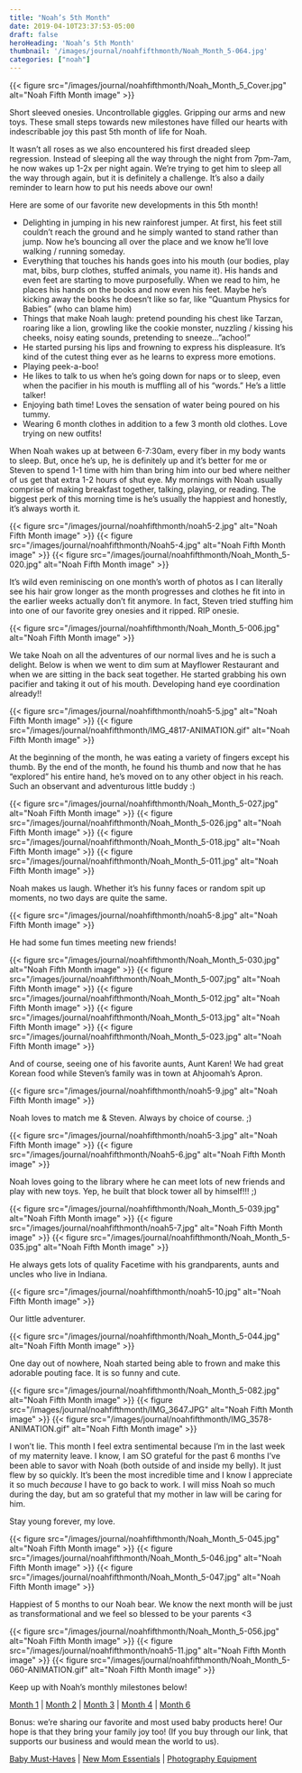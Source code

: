 ```yaml
---
title: "Noah’s 5th Month"
date: 2019-04-10T23:37:53-05:00
draft: false
heroHeading: 'Noah’s 5th Month'
thumbnail: '/images/journal/noahfifthmonth/Noah_Month_5-064.jpg'
categories: ["noah"]
---
```


{{< figure src="/images/journal/noahfifthmonth/Noah_Month_5_Cover.jpg" alt="Noah Fifth Month image" >}}

Short sleeved onesies. Uncontrollable giggles. Gripping our arms and new toys. These small steps towards new milestones have filled our hearts with indescribable joy this past 5th month of life for Noah. 

It wasn’t all roses as we also encountered his first dreaded sleep regression. Instead of sleeping all the way through the night from 7pm-7am, he now wakes up 1-2x per night again. We’re trying to get him to sleep all the way through again, but it is definitely a challenge. It’s also a daily reminder to learn how to put his needs above our own!

Here are some of our favorite new developments in this 5th month!

- Delighting in jumping in his new rainforest jumper. At first, his feet still couldn’t reach the ground and he simply wanted to stand rather than jump. Now he’s bouncing all over the place and we know he’ll love walking / running someday. 
- Everything that touches his hands goes into his mouth (our bodies, play mat, bibs, burp clothes, stuffed animals,  you name it). His hands and even feet are starting to move purposefully. When we read to him, he places his hands on the books and now even his feet. Maybe he’s kicking away the books he doesn’t like so far, like “Quantum Physics for Babies” (who can blame him)
- Things that make Noah laugh: pretend pounding his chest like Tarzan, roaring like a lion, growling like the cookie monster, nuzzling / kissing his cheeks, noisy eating sounds, pretending to sneeze…”achoo!”
- He started pursing his lips and frowning to express his displeasure. It’s kind of the cutest thing ever as he learns to express more emotions. 
- Playing peek-a-boo!
- He likes to talk to us when he’s going down for naps or to sleep, even when the pacifier in his mouth is muffling all of his “words.” He’s a little talker!
- Enjoying bath time! Loves the sensation of water being poured on his tummy. 
- Wearing 6 month clothes in addition to a few 3 month old clothes. Love trying on new outfits!

When Noah wakes up at between 6-7:30am, every fiber in my body wants to sleep. But, once he’s up, he is definitely up and it’s better for me or Steven to spend 1-1 time with him than bring him into our bed where neither of us get that extra 1-2 hours of shut eye. My mornings with Noah usually comprise of making breakfast together, talking, playing, or reading. The biggest perk of this morning time is he’s usually the happiest and honestly, it’s always worth it.

{{< figure src="/images/journal/noahfifthmonth/noah5-2.jpg" alt="Noah Fifth Month image" >}}
{{< figure src="/images/journal/noahfifthmonth/Noah5-4.jpg" alt="Noah Fifth Month image" >}}
{{< figure src="/images/journal/noahfifthmonth/Noah_Month_5-020.jpg" alt="Noah Fifth Month image" >}}

It’s wild even reminiscing on one month’s worth of photos as I can literally see his hair grow longer as the month progresses and clothes he fit into in the earlier weeks actually don’t fit anymore. In fact, Steven tried stuffing him into one of our favorite grey onesies and it ripped. RIP onesie.

{{< figure src="/images/journal/noahfifthmonth/Noah_Month_5-006.jpg" alt="Noah Fifth Month image" >}}

We take Noah on all the adventures of our normal lives and he is such a delight. Below is when we went to dim sum at Mayflower Restaurant and when we are sitting in the back seat together. He started grabbing his own pacifier and taking it out of his mouth. Developing hand eye coordination already!!

{{< figure src="/images/journal/noahfifthmonth/noah5-5.jpg" alt="Noah Fifth Month image" >}}
{{< figure src="/images/journal/noahfifthmonth/IMG_4817-ANIMATION.gif" alt="Noah Fifth Month image" >}}

At the beginning of the month, he was eating a variety of fingers except his thumb. By the end of the month, he found his thumb and now that he has “explored” his entire hand, he’s moved on to any other object in his reach. Such an observant and adventurous little buddy :)

{{< figure src="/images/journal/noahfifthmonth/Noah_Month_5-027.jpg" alt="Noah Fifth Month image" >}}
{{< figure src="/images/journal/noahfifthmonth/Noah_Month_5-026.jpg" alt="Noah Fifth Month image" >}}
{{< figure src="/images/journal/noahfifthmonth/Noah_Month_5-018.jpg" alt="Noah Fifth Month image" >}}
{{< figure src="/images/journal/noahfifthmonth/Noah_Month_5-011.jpg" alt="Noah Fifth Month image" >}}

Noah makes us laugh. Whether it’s his funny faces or random spit up moments, no two days are quite the same.

{{< figure src="/images/journal/noahfifthmonth/noah5-8.jpg" alt="Noah Fifth Month image" >}}

He had some fun times meeting new friends!

{{< figure src="/images/journal/noahfifthmonth/Noah_Month_5-030.jpg" alt="Noah Fifth Month image" >}}
{{< figure src="/images/journal/noahfifthmonth/Noah_Month_5-007.jpg" alt="Noah Fifth Month image" >}}
{{< figure src="/images/journal/noahfifthmonth/Noah_Month_5-012.jpg" alt="Noah Fifth Month image" >}}
{{< figure src="/images/journal/noahfifthmonth/Noah_Month_5-013.jpg" alt="Noah Fifth Month image" >}}
{{< figure src="/images/journal/noahfifthmonth/Noah_Month_5-023.jpg" alt="Noah Fifth Month image" >}}

And of course, seeing one of his favorite aunts, Aunt Karen! We had great Korean food while Steven’s family was in town at Ahjoomah’s Apron. 

{{< figure src="/images/journal/noahfifthmonth/noah5-9.jpg" alt="Noah Fifth Month image" >}}

Noah loves to match me & Steven. Always by choice of course. ;)

{{< figure src="/images/journal/noahfifthmonth/noah5-3.jpg" alt="Noah Fifth Month image" >}}
{{< figure src="/images/journal/noahfifthmonth/Noah5-6.jpg" alt="Noah Fifth Month image" >}}

Noah loves going to the library where he can meet lots of new friends and play with new toys. Yep, he built that block tower all by himself!!! ;) 

{{< figure src="/images/journal/noahfifthmonth/Noah_Month_5-039.jpg" alt="Noah Fifth Month image" >}}
{{< figure src="/images/journal/noahfifthmonth/noah5-7.jpg" alt="Noah Fifth Month image" >}}
{{< figure src="/images/journal/noahfifthmonth/Noah_Month_5-035.jpg" alt="Noah Fifth Month image" >}}

He always gets lots of quality Facetime with his grandparents, aunts and uncles who live in Indiana.

{{< figure src="/images/journal/noahfifthmonth/noah5-10.jpg" alt="Noah Fifth Month image" >}}

Our little adventurer. 

{{< figure src="/images/journal/noahfifthmonth/Noah_Month_5-044.jpg" alt="Noah Fifth Month image" >}}

One day out of nowhere, Noah started being able to frown and make this adorable pouting face. It is so funny and cute.

{{< figure src="/images/journal/noahfifthmonth/Noah_Month_5-082.jpg" alt="Noah Fifth Month image" >}}
{{< figure src="/images/journal/noahfifthmonth/IMG_3647.JPG" alt="Noah Fifth Month image" >}}
{{< figure src="/images/journal/noahfifthmonth/IMG_3578-ANIMATION.gif" alt="Noah Fifth Month image" >}}

I won’t lie. This month I feel extra sentimental because I’m in the last week of my maternity leave. I know, I am SO grateful for the past 6 months I’ve been able to savor with Noah (both outside of and inside my belly). It just flew by so quickly. It’s been the most incredible time and I know I appreciate it so much *because* I have to go back to work. I will miss Noah so much during the day, but am so grateful that my mother in law will be caring for him. 

Stay young forever, my love.

{{< figure src="/images/journal/noahfifthmonth/Noah_Month_5-045.jpg" alt="Noah Fifth Month image" >}}
{{< figure src="/images/journal/noahfifthmonth/Noah_Month_5-046.jpg" alt="Noah Fifth Month image" >}}
{{< figure src="/images/journal/noahfifthmonth/Noah_Month_5-047.jpg" alt="Noah Fifth Month image" >}}

Happiest of 5 months to our Noah bear. We know the next month will be just as transformational and we feel so blessed to be your parents <3

{{< figure src="/images/journal/noahfifthmonth/Noah_Month_5-056.jpg" alt="Noah Fifth Month image" >}}
{{< figure src="/images/journal/noahfifthmonth/noah5-11.jpg" alt="Noah Fifth Month image" >}}
{{< figure src="/images/journal/noahfifthmonth/Noah_Month_5-060-ANIMATION.gif" alt="Noah Fifth Month image" >}}

Keep up with Noah’s monthly milestones below!

[Month 1](/journal/first-month/) | [Month 2](/journal/second-month/) | [Month 3](/journal/third-month/) | [Month 4](/journal/fourth-month/) | [Month 6](/journal/sixth-month/)

Bonus: we’re sharing our favorite and most used baby products here! Our hope is that they bring your family joy too! (If you buy through our link, that supports our business and would mean the world to us). 

[Baby Must-Haves](https://kit.com/ivanasteven/our-baby-must-haves) | [New Mom Essentials](https://kit.com/ivanasteven/new-mom-essentials) | [Photography Equipment](https://kit.com/ivanasteven/photography-gear)